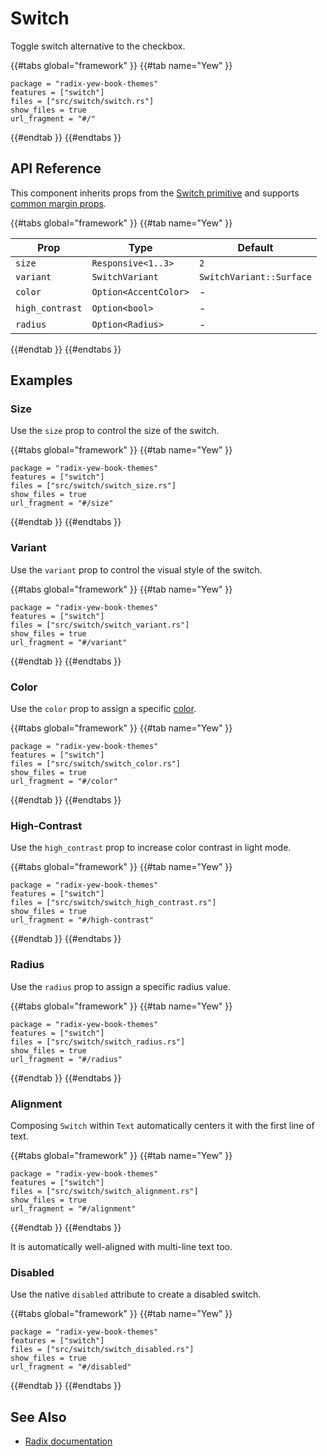 # Switch

Toggle switch alternative to the checkbox.

{{#tabs global="framework" }}
{{#tab name="Yew" }}

```toml,trunk
package = "radix-yew-book-themes"
features = ["switch"]
files = ["src/switch/switch.rs"]
show_files = true
url_fragment = "#/"
```

{{#endtab }}
{{#endtabs }}

## API Reference

This component inherits props from the [Switch primitive](../../primitives/components/switch.md) and supports [common margin props](../overview/layout.md#margin-props).

{{#tabs global="framework" }}
{{#tab name="Yew" }}

| Prop            | Type                  | Default                  |
| --------------- | --------------------- | ------------------------ |
| `size`          | `Responsive<1..3>`    | `2`                      |
| `variant`       | `SwitchVariant`       | `SwitchVariant::Surface` |
| `color`         | `Option<AccentColor>` | -                        |
| `high_contrast` | `Option<bool>`        | -                        |
| `radius`        | `Option<Radius>`      | -                        |

{{#endtab }}
{{#endtabs }}

## Examples

### Size

Use the `size` prop to control the size of the switch.

{{#tabs global="framework" }}
{{#tab name="Yew" }}

```toml,trunk
package = "radix-yew-book-themes"
features = ["switch"]
files = ["src/switch/switch_size.rs"]
show_files = true
url_fragment = "#/size"
```

{{#endtab }}
{{#endtabs }}

### Variant

Use the `variant` prop to control the visual style of the switch.

{{#tabs global="framework" }}
{{#tab name="Yew" }}

```toml,trunk
package = "radix-yew-book-themes"
features = ["switch"]
files = ["src/switch/switch_variant.rs"]
show_files = true
url_fragment = "#/variant"
```

{{#endtab }}
{{#endtabs }}

### Color

Use the `color` prop to assign a specific [color](../theme/color.md).

{{#tabs global="framework" }}
{{#tab name="Yew" }}

```toml,trunk
package = "radix-yew-book-themes"
features = ["switch"]
files = ["src/switch/switch_color.rs"]
show_files = true
url_fragment = "#/color"
```

{{#endtab }}
{{#endtabs }}

### High-Contrast

Use the `high_contrast` prop to increase color contrast in light mode.

{{#tabs global="framework" }}
{{#tab name="Yew" }}

```toml,trunk
package = "radix-yew-book-themes"
features = ["switch"]
files = ["src/switch/switch_high_contrast.rs"]
show_files = true
url_fragment = "#/high-contrast"
```

{{#endtab }}
{{#endtabs }}

### Radius

Use the `radius` prop to assign a specific radius value.

{{#tabs global="framework" }}
{{#tab name="Yew" }}

```toml,trunk
package = "radix-yew-book-themes"
features = ["switch"]
files = ["src/switch/switch_radius.rs"]
show_files = true
url_fragment = "#/radius"
```

{{#endtab }}
{{#endtabs }}

### Alignment

Composing `Switch` within `Text` automatically centers it with the first line of text.

{{#tabs global="framework" }}
{{#tab name="Yew" }}

```toml,trunk
package = "radix-yew-book-themes"
features = ["switch"]
files = ["src/switch/switch_alignment.rs"]
show_files = true
url_fragment = "#/alignment"
```

{{#endtab }}
{{#endtabs }}

It is automatically well-aligned with multi-line text too.

### Disabled

Use the native `disabled` attribute to create a disabled switch.

{{#tabs global="framework" }}
{{#tab name="Yew" }}

```toml,trunk
package = "radix-yew-book-themes"
features = ["switch"]
files = ["src/switch/switch_disabled.rs"]
show_files = true
url_fragment = "#/disabled"
```

{{#endtab }}
{{#endtabs }}

## See Also

-   [Radix documentation](https://www.radix-ui.com/themes/docs/components/switch)

